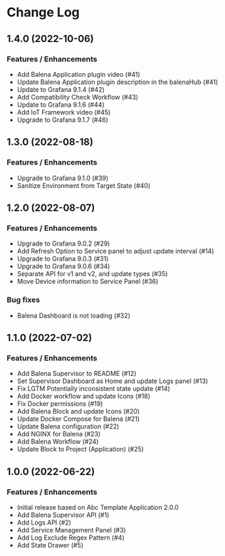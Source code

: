 # Change Log

## 1.4.0 (2022-10-06)

### Features / Enhancements

- Add Balena Application plugin video (#41)
- Update Balena Application plugin description in the balenaHub (#41)
- Update to Grafana 9.1.4 (#42)
- Add Compatibility Check Workflow (#43)
- Update to Grafana 9.1.6 (#44)
- Add IoT Framework video (#45)
- Upgrade to Grafana 9.1.7 (#46)

## 1.3.0 (2022-08-18)

### Features / Enhancements

- Upgrade to Grafana 9.1.0 (#39)
- Sanitize Environment from Target State (#40)

## 1.2.0 (2022-08-07)

### Features / Enhancements

- Upgrade to Grafana 9.0.2 (#29)
- Add Refresh Option to Service panel to adjust update interval (#14)
- Upgrade to Grafana 9.0.3 (#31)
- Upgrade to Grafana 9.0.6 (#34)
- Separate API for v1 and v2, and update types (#35)
- Move Device information to Service Panel (#36)

### Bug fixes

- Balena Dashboard is not loading (#32)

## 1.1.0 (2022-07-02)

### Features / Enhancements

- Add Balena Supervisor to README (#12)
- Set Supervisor Dashboard as Home and update Logs panel (#13)
- Fix LGTM Potentially inconsistent state update (#14)
- Add Docker workflow and update Icons (#18)
- Fix Docker permissions (#19)
- Add Balena Block and update Icons (#20)
- Update Docker Compose for Balena (#21)
- Update Balena configuration (#22)
- Add NGINX for Balena (#23)
- Add Balena Workflow (#24)
- Update Block to Project (Application) (#25)

## 1.0.0 (2022-06-22)

### Features / Enhancements

- Initial release based on Abc Template Application 2.0.0
- Add Balena Supervisor API (#1)
- Add Logs API (#2)
- Add Service Management Panel (#3)
- Add Log Exclude Regex Pattern (#4)
- Add State Drawer (#5)
